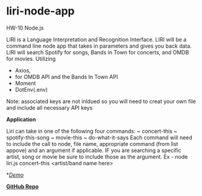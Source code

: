# liri-node-app
HW-10 Node.js

LIRI is a Language Interpretation and Recognition Interface. LIRI will be a command line node app that takes in parameters and gives you back data.
LIRI will search Spotify for songs, Bands in Town for concerts, and OMDB for movies. Utilizing 
  * Axios, 
   * for OMDB API and the Bands In Town API
  * Moment
  * DotEnv(.env)
  
Note: associated keys are not inldued so you will need to creat your own file and include all necessary API keys

**Application**

Liri can take in one of the following four commands: 
    ~ concert-this
    ~ spotify-this-song
    ~ movie-this
    ~ do-what-it-says
Each command will need to include the call to node, file name, appropriate command (from list appove) and an argument if applicable. IF you are searching a specific artist, song or movie be sure to include those as the argument. 
Ex - node liri.js concert-this <artist/band name here>

**[Demo](https://drive.google.com/file/d/1VJHQ3Z6VIfjJ82s54wb5RKmsNBhYrFhe/view*)*

**[GitHub Repo](https://github.com/nellie-geek/liri-node-app)** 
